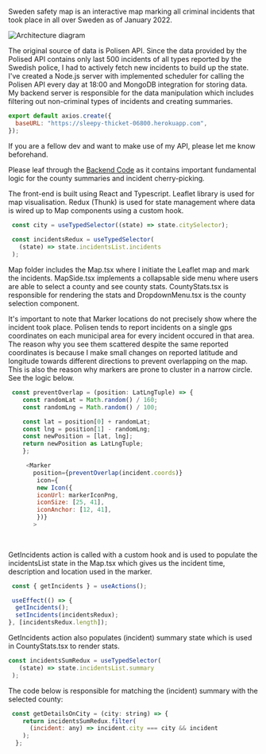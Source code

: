 Sweden safety map is an interactive map marking all criminal incidents that took place in all over Sweden as of January 2022. 

![Architecture diagram](stockholmsafetymap.png)


The original source of data is Polisen API. Since the data provided by the Polised API contains only last 500 incidents of all types reported by the Swedish police, I had to actively fetch new incidents to build up the state. I've created a Node.js server with implemented scheduler for calling the Polisen API every day at 18:00 and MongoDB integration for storing data. My backend server is responsible for the data manipulation which includes filtering out non-criminal types of incidents and creating summaries.

```javascript
export default axios.create({
  baseURL: "https://sleepy-thicket-06800.herokuapp.com",
});
```
If you are a fellow dev and want to make use of my API, please let me know beforehand.

Please leaf through the [Backend Code](https://github.com/TolunayHos/sweden-safety-backend) as it contains important fundamental logic for the county summaries and incident cherry-picking.
 
 The front-end is built using React and Typescript. Leaflet library is used for map visualisation. Redux (Thunk) is used for state management where data is wired up to Map components using a custom hook.

 ```javascript
  const city = useTypedSelector((state) => state.citySelector);
  
  const incidentsRedux = useTypedSelector(
    (state) => state.incidentsList.incidents
  );
  ```
 
 Map folder includes the Map.tsx where I initiate the Leaflet map and mark the incidents. MapSide.tsx implements a collapsable side menu where users are able to select a county and see county stats. CountyStats.tsx is responsible for rendering the stats and DropdownMenu.tsx is the county selection component.

It's important to note that Marker locations do not precisely show where the incident took place. Polisen tends to report incidents on a single gps coordinates on each municipal area for every incident occured in that area. The reason why you see them scattered despite the same reported coordinates is because I make small changes on reported latitude and longitude towards different directions to prevent overlapping on the map. This is also the reason why markers are prone to cluster in a narrow circle. See the logic below.

```javascript
 const preventOverlap = (position: LatLngTuple) => {
    const randomLat = Math.random() / 160;
    const randomLng = Math.random() / 100;

    const lat = position[0] + randomLat;
    const lng = position[1] - randomLng;
    const newPosition = [lat, lng];
    return newPosition as LatLngTuple;
    };

     <Marker
       position={preventOverlap(incident.coords)}
        icon={
        new Icon({
        iconUrl: markerIconPng,
        iconSize: [25, 41],
        iconAnchor: [12, 41],
        })}
       >
 
  
  ```
  
  GetIncidents action is called with a custom hook and is used to populate the incidentsList state in the Map.tsx which gives us the incident time, description and location used in the marker.
  
  ```javascript
   const { getIncidents } = useActions();

   useEffect(() => {
    getIncidents();
    setIncidents(incidentsRedux);
  }, [incidentsRedux.length]);
  ```
  
  GetIncidents action also populates (incident) summary state which is used in CountyStats.tsx to render stats.

 ```javascript
 const incidentsSumRedux = useTypedSelector(
    (state) => state.incidentsList.summary
  );
 ```

The code below is responsible for matching the (incident) summary with the selected county:

```javascript
 const getDetailsOnCity = (city: string) => {
    return incidentsSumRedux.filter(
      (incident: any) => incident.city === city && incident
    );
  };
  ```
  


  
